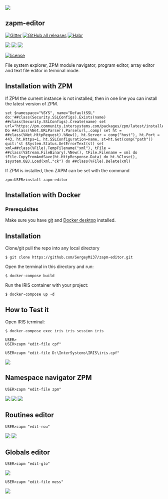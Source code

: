 ![](https://raw.githubusercontent.com/SergeyMi37/zapm-editor/master/doc/zed-blue.png)

## zapm-editor
[![Gitter](https://img.shields.io/badge/Available%20on-Intersystems%20Open%20Exchange-00b2a9.svg)](https://openexchange.intersystems.com/package/zapm-editor)
[![GitHub all releases](https://img.shields.io/badge/Available%20on-GitHub-black)](https://github.com/SergeyMi37/zapm-editor)
[![Habr](https://img.shields.io/badge/Available%20article%20on-Intersystems%20Community-orange)](https://community.intersystems.com/post/full-screen-editor-routines-arrays-and-text-files-terminal-mode)

[![](https://img.shields.io/badge/InterSystems-IRIS-blue.svg)](https://www.intersystems.com/products/intersystems-iris/)
[![](https://img.shields.io/badge/InterSystems-Caché-blue.svg)](https://www.intersystems.com/products/cache/)
[![](https://img.shields.io/badge/InterSystems-Ensemble-blue.svg)](https://www.intersystems.com/products/ensemble/)

[![license](https://img.shields.io/badge/License-MIT-yellow.svg)](https://opensource.org/licenses/MIT)


File system explorer, ZPM module navigator, program editor, array editor and text file editor in terminal mode.

## Installation with ZPM

If ZPM the current instance is not installed, then in one line you can install the latest version of ZPM.
```
set $namespace="%SYS", name="DefaultSSL" do:'##class(Security.SSLConfigs).Exists(name) ##class(Security.SSLConfigs).Create(name) set url="https://pm.community.intersystems.com/packages/zpm/latest/installer" Do ##class(%Net.URLParser).Parse(url,.comp) set ht = ##class(%Net.HttpRequest).%New(), ht.Server = comp("host"), ht.Port = 443, ht.Https=1, ht.SSLConfiguration=name, st=ht.Get(comp("path")) quit:'st $System.Status.GetErrorText(st) set xml=##class(%File).TempFilename("xml"), tFile = ##class(%Stream.FileBinary).%New(), tFile.Filename = xml do tFile.CopyFromAndSave(ht.HttpResponse.Data) do ht.%Close(), $system.OBJ.Load(xml,"ck") do ##class(%File).Delete(xml)
```
If ZPM is installed, then ZAPM can be set with the command
```
zpm:USER>install zapm-editor
```
## Installation with Docker

### Prerequisites
Make sure you have [git](https://git-scm.com/book/en/v2/Getting-Started-Installing-Git) and [Docker desktop](https://www.docker.com/products/docker-desktop) installed.

## Installation 
Clone/git pull the repo into any local directory

```
$ git clone https://github.com/SergeyMi37/zapm-editor.git
```

Open the terminal in this directory and run:

```
$ docker-compose build
```

Run the IRIS container with your project:

```
$ docker-compose up -d
```

## How to Test it
Open IRIS terminal:
```
$ docker-compose exec iris iris session iris

USER>
USER>zapm "edit-file cpf"
```
```
USER>zapm "edit-file D:\InterSystems\IRIS\iris.cpf"
```
![](https://raw.githubusercontent.com/SergeyMi37/zapm-editor/master/doc/Screenshot_8.png)

## Namespace navigator ZPM 

```
USER>zapm "edit-file zpm"
```
![](https://raw.githubusercontent.com/SergeyMi37/zapm-editor/master/doc/Screenshot_1.png)
![](https://raw.githubusercontent.com/SergeyMi37/zapm-editor/master/doc/Screenshot_2.png)
![](https://raw.githubusercontent.com/SergeyMi37/zapm-editor/master/doc/Screenshot_3.png)

## Routines editor 
```
USER>zapm "edit-rou"
```
![](https://raw.githubusercontent.com/SergeyMi37/zapm-editor/master/doc/Screenshot_4.png)
![](https://raw.githubusercontent.com/SergeyMi37/zapm-editor/master/doc/Screenshot_5.png)

## Globals editor 
```
USER>zapm "edit-glo"
```
![](https://raw.githubusercontent.com/SergeyMi37/zapm-editor/master/doc/Screenshot_6.png)

```
USER>zapm "edit-file mess"
```
![](https://raw.githubusercontent.com/SergeyMi37/zapm-editor/master/doc/Screenshot_7.png)
